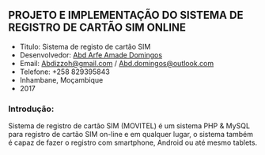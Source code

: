 ## PROJETO E IMPLEMENTAÇÃO DO SISTEMA DE REGISTRO DE CARTÃO SIM ONLINE

- Titulo: Sistema de registo de cartão SIM
- Desenvolvedor: [Abd Arfe Amade Domingos](https://facebook.com/abd.domingos)
- Email: [Abdizzoh@gmail.com](mailto:abdizzoh@gmail.com) / [Abd.domingos@outlook.com](mailto:abd.domingos@outlook.com)
- Telefone: +258 829395843
- Inhambane, Moçambique
- 2017

### Introdução:

Sistema de registro de cartão SIM (MOVITEL) é um sistema PHP & MySQL para registro de cartão SIM on-line e em qualquer lugar, o sistema também é capaz de fazer o registro com smartphone, Android ou até mesmo tablets.

